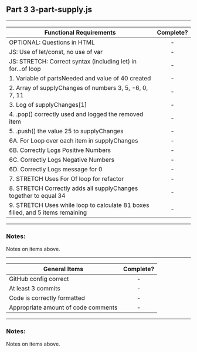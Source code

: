 ## Part 3 3-part-supply.js

---

| Functional Requirements                                                        | Complete? |
| ------------------------------------------------------------------------------ | :-------: |
| OPTIONAL: Questions in HTML                                                    |     -     |
| JS: Use of let/const, no use of var                                            |     -     |
| JS: STRETCH: Correct syntax (including let) in for...of loop                   |     -     |
| 1. Variable of partsNeeded and value of 40 created                             |     -     |
| 2. Array of supplyChanges of numbers 3, 5, -6, 0, 7, 11                        |     -     |
| 3. Log of supplyChanges[1]                                                     |     -     |
| 4. .pop() correctly used and logged the removed item                           |     -     |
| 5. .push() the value 25 to supplyChanges                                       |     -     |
| 6A. For Loop over each item in supplyChanges                                   |     -     |
| 6B. Correctly Logs Positive Numbers                                            |     -     |
| 6C. Correctly Logs Negative Numbers                                            |     -     |
| 6D. Correctly Logs message for 0                                               |     -     |
| 7. STRETCH Uses For Of loop for refactor                                       |     -     |
| 8. STRETCH Correctly adds all supplyChanges together to equal 34               |     -     |
| 9. STRETCH Uses while loop to calculate 81 boxes filled, and 5 items remaining |     -     |

---

### Notes:

Notes on items above.

---

| General Items                       | Complete? |
| ----------------------------------- | :-------: |
| GitHub config correct               |     -     |
| At least 3 commits                  |     -     |
| Code is correctly formatted         |     -     |
| Appropriate amount of code comments |     -     |

---

### Notes:

Notes on items above.
